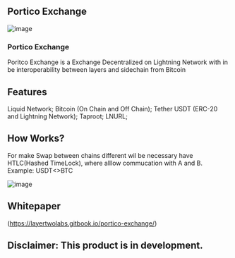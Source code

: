 ## Portico Exchange
![image](https://user-images.githubusercontent.com/83122757/160579966-360666b0-3830-490b-b30c-e4c8c5752872.png)

### Portico Exchange

Poritco Exchange is a Exchange Decentralized on Lightning Network with in be interoperability between layers and sidechain from Bitcoin

## Features

Liquid Network; Bitcoin (On Chain and Off Chain); Tether USDT (ERC-20 and Lightning Network); Taproot; LNURL;

## How Works? 

For make Swap between chains different wil be necessary have HTLC(Hashed TimeLock), where alllow commucation with A and B.
Example: USDT<>BTC

![image](https://user-images.githubusercontent.com/83122757/160580176-7cd2852a-2e08-4fc5-9c60-e4fc5ce6afa5.png)

## Whitepaper

(https://layertwolabs.gitbook.io/portico-exchange/)

## Disclaimer: This product is in development.

